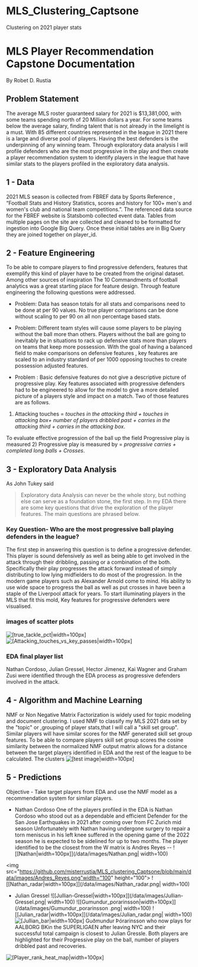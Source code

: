 # MLS_Clustering_Captsone
Clustering on 2021 player stats

# MLS Player Recommendation Capstone Documentation
By Robet D. Rustia 

## Problem Statement 
  The average MLS roster guaranteed salary for 2021 is $13,381,000, with some teams spending north of 20 Million dollars a year. For some teams below the average salary, finding talent that is not already in the limelight is a must. With 85 different countries represented in the league in 2021 there is a large and diverse pool of players. Having the best defenders is the underpinning of any winning team. Through exploratory data analysis I will profile defenders who are the most progressive in the play and then create a player  recommendation system to identify players in the league that have similar stats to the players profiled in the exploratory data analysis. 


## 1 - Data 
2021 MLS season is collected from FBREF data by Sports Reference , “Football Stats and History Statistics, scores and history for 100+ men's and women's club and national team competitions.”. The referenced data source for the FBREF website is Statsbomb collected event data. Tables from multiple pages on the site are collected and cleaned to be formatted for ingestion into Google Big Query. Once these initial tables are in Big Query they are joined together on player_id.


## 2 - Feature Engineering 
To be able to compare players to find progressive defenders, features that exemplify this kind of player have to be created from the original dataset. Among other sources of inspiration The 10 Commandments of football analytics was a great starting place for feature design. Through feature engineering the following questions were addressed.   

- Problem: Data has season totals for all stats and comparisons need to be done at per 90 values. No true player comparisons can be done without scaling to per 90 on all non percentage based stats. 

- Problem: Different team styles will cause some players to be playing without the ball more than others. Players without the ball are going to inevitably be in situations to rack up defensive stats more than players on teams that keep more possession. With the goal of having a balanced field to make comparisons on defensive features , key features are scaled to an industry standard of per 1000 opposing touches to create possession adjusted features. 

- Problem : Basic defensive features do not give a descriptive picture of progressive play. Key features associated with progressive defenders had to be engineered to allow for the model to give a more detailed picture of a players style and impact on a match. Two of those features are as follows.
1) Attacking touches = _touches in the attacking third + touches in attacking box+ number of players dribbled past + carries in the attacking third + carries in the attacking box_.

To evaluate effective progression of the ball up the field Progressive play is measured 
 2) Progressive play is measured by  = _progressive carries + completed long balls + Crosses_.
 
 
 

## 3 - Exploratory Data Analysis  
As John Tukey said 
> Exploratory data Analysis can never be the whole story, but nothing else can serve as a foundation stone, the first step.
In my EDA there are some key questions that drive the exploration of the player features. The main questions are phrased below. 

### Key Question- Who are the most progressive ball playing defenders in the league? 

The first step in answering this question is to define a progressive defender. This player is sound defensively as well as being able to get involved in the attack through their dribbling, passing or a combination of the both. Specifically their play progresses the attack forward instead of simply distributing to low lying midfielders to do most of the progression. In the modern game players such as Alexander Arnold  come to mind. His ability to use wide space to progress the ball as well as put crosses in have been a staple of the Liverpool attack for years.  To start illuminating players in the MLS that fit this mold, Key features for progressive defenders were visualised.

### images of scatter plots 
![[true_tackle_pct|width=100px]](/data/images/true_tackle_pct.png)
![[Attacking_touches_vs_key_passes|width=100px]](/data/images/Attacking_touches_vs_key_passes.png)


### EDA final player list 
Nathan Cordoso, Julian Gressel, Hector Jimenez, Kai Wagner and Graham Zusi  were identified through the EDA process as progressive defenders involved in the attack. 



## 4 - Algorithm and Machine Learning 

NMF or Non Negative Matrix Factorization is widely used for topic modeling and document clustering. I used NMF to classify my MLS 2021 data set by the "topic" or ,grouping of player stats,that I will call a "skill set group". Similar players will have similar scores for the NMF generated skill set group features. To be able to compare players skill set group scores the cosine similarity between the normalized NMF output matrix allows for a distance between the target players identified in EDA and the rest of the league to be calculated. 
The clusters 
![[test image|width=100px]](/data/images/NMF_clusters_PCA.jpeg)
## 5 - Predictions  
Objective - Take target players from EDA and use the NMF model as a recommendation system for similar players.

- Nathan Cordoso 
One of the players profiled in the EDA is Nathan Cordoso who stood out as a dependable and efficient Defender for the San Jose Earthquakes in 2021 after coming over from FC Zurich mid season Unfortunately with Nathan having undergone surgery to repair a torn meniscus in his left knee suffered in the opening game of the 2022 season he is expected to be sidelined for up to two months. The player identified to be the closest from the W matrix is Andres Reyes -- 
![[Nathan|width=100px]](/data/images/Nathan.png| width=100)
<!-- ![[Andres_Reyes|width=100px]] -->
<img src="https://github.com/misterrustia/MLS_clustering_Captsone/blob/main/data/images/Andres_Reyes.png"width="100" height="100">
![[Nathan_radar|width=100px]](/data/images/Nathan_radar.png| width=100)
- Julian Gressel
![[Jullian-Gressel|width=100px]](/data/images/Jullian-Gressel.png| width=100) 
![[Gumundur_porarinsson|width=100px]](/data/images/Gumundur_porarinsson .png| width=100)
![[Julian_radar|width=100px]](/data/images/Julian_radar.png| width=100)
![[Jullian_bar|width=100px]](/data/images/Jullian_bar.png)
 Guðmundur Þórarinsson who now plays for AALBORG BKin the SUPERLIGAEN  after leaving NYC and their successful total campaign is closest to Julian Gressle. Both players are highlighted for their Progressive play on the ball, number of players dribbled past and recoveries. 

![[Player_rank_heat_map|width=100px]](/data/images/Def_player_heatmap.png)


